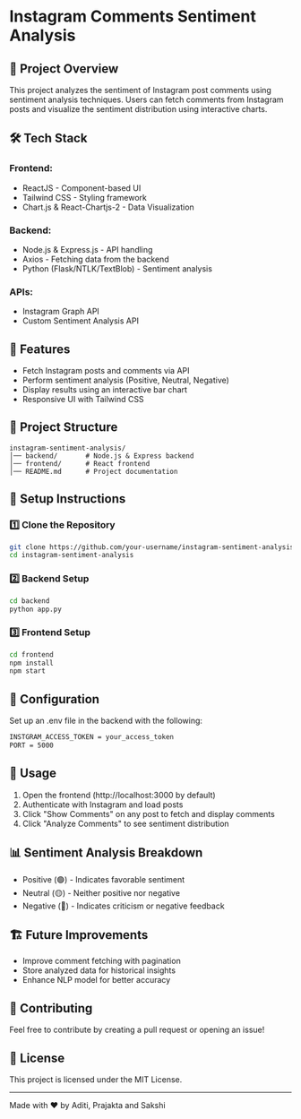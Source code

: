 # Instagram Comments Sentiment Analysis

## 📌 Project Overview
This project analyzes the sentiment of Instagram post comments using sentiment analysis techniques. Users can fetch comments from Instagram posts and visualize the sentiment distribution using interactive charts.

## 🛠 Tech Stack
### **Frontend:** 
- ReactJS - Component-based UI
- Tailwind CSS - Styling framework
- Chart.js & React-Chartjs-2 - Data Visualization
### **Backend:** 
- Node.js & Express.js - API handling
- Axios - Fetching data from the backend
- Python (Flask/NTLK/TextBlob) - Sentiment analysis
### **APIs:** 
- Instagram Graph API
- Custom Sentiment Analysis API

## 🚀 Features
- Fetch Instagram posts and comments via API
- Perform sentiment analysis (Positive, Neutral, Negative)
- Display results using an interactive bar chart
- Responsive UI with Tailwind CSS

## 📂 Project Structure
```
instagram-sentiment-analysis/
│── backend/       # Node.js & Express backend
│── frontend/      # React frontend
│── README.md      # Project documentation
```

## 🔧 Setup Instructions
### 1️⃣ Clone the Repository
```bash
git clone https://github.com/your-username/instagram-sentiment-analysis.git
cd instagram-sentiment-analysis
```

### 2️⃣ Backend Setup
```bash
cd backend
python app.py
```

### 3️⃣ Frontend Setup
```bash
cd frontend
npm install
npm start
```
## 🔧 Configuration
Set up an .env file in the backend with the following:
```bash
INSTGRAM_ACCESS_TOKEN = your_access_token
PORT = 5000
```

## 🎯 Usage
1. Open the frontend (http://localhost:3000 by default)
2. Authenticate with Instagram and load posts
3. Click "Show Comments" on any post to fetch and display comments
4. Click "Analyze Comments" to see sentiment distribution

## 📊 Sentiment Analysis Breakdown
- Positive (🟢) - Indicates favorable sentiment
- Neutral (🟡) - Neither positive nor negative
- Negative (🔴) - Indicates criticism or negative feedback

## 🏗️ Future Improvements
- Improve comment fetching with pagination
- Store analyzed data for historical insights
- Enhance NLP model for better accuracy

## 🤝 Contributing
Feel free to contribute by creating a pull request or opening an issue!

## 📜 License
This project is licensed under the MIT License.

<hr>

Made with ❤️ by Aditi, Prajakta and Sakshi
